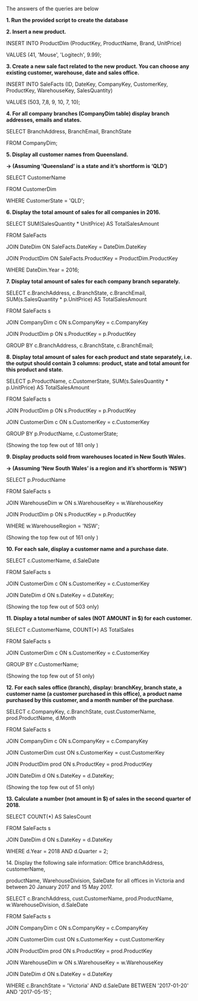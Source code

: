 ﻿The answers of the queries are below 

**1. Run the provided script to create the database**


**2. Insert a new product.**

INSERT INTO ProductDim (ProductKey, ProductName, Brand, UnitPrice)

VALUES (41, 'Mouse', 'Logitech', 9.99);


**3. Create a new sale fact related to the new product. You can choose any  existing customer, warehouse, date and sales office.**

INSERT INTO SaleFacts (ID, DateKey, CompanyKey, CustomerKey, ProductKey, WarehouseKey, SalesQuantity)

VALUES (503, 7,8, 9, 10, 7, 10);









**4. For all company branches (CompanyDim table) display branch addresses,  emails and states.**

SELECT BranchAddress, BranchEmail, BranchState

FROM CompanyDim;














**5. Display all customer names from Queensland.**

**-> (Assuming ‘Queensland’ is a state and it’s shortform is ‘QLD’)**

SELECT CustomerName

FROM CustomerDim

WHERE CustomerState = 'QLD';


**6. Display the total amount of sales for all companies in 2016.**

SELECT SUM(SalesQuantity \* UnitPrice) AS TotalSalesAmount

FROM SaleFacts

JOIN DateDim ON SaleFacts.DateKey = DateDim.DateKey

JOIN ProductDim ON SaleFacts.ProductKey = ProductDim.ProductKey

WHERE DateDim.Year = 2016; 


**7. Display total amount of sales for each company branch separately.**

SELECT c.BranchAddress, c.BranchState, c.BranchEmail, SUM(s.SalesQuantity \* p.UnitPrice) AS TotalSalesAmount

FROM SaleFacts s

JOIN CompanyDim c ON s.CompanyKey = c.CompanyKey

JOIN ProductDim p ON s.ProductKey = p.ProductKey

GROUP BY c.BranchAddress, c.BranchState, c.BranchEmail;







**8. Display total amount of sales for each product and state separately, i.e. the output should contain 3 columns: product, state and total amount for this product and state.**

SELECT p.ProductName, c.CustomerState, SUM(s.SalesQuantity \* p.UnitPrice) AS TotalSalesAmount

FROM SaleFacts s

JOIN ProductDim p ON s.ProductKey = p.ProductKey

JOIN CustomerDim c ON s.CustomerKey = c.CustomerKey

GROUP BY p.ProductName, c.CustomerState;

(Showing the top few out of 181 only )


**9. Display products sold from warehouses located in New South Wales.**

**-> (Assuming ‘New South Wales’ is a region and it’s shortform is ‘NSW’)**

SELECT p.ProductName

FROM SaleFacts s

JOIN WarehouseDim w ON s.WarehouseKey = w.WarehouseKey

JOIN ProductDim p ON s.ProductKey = p.ProductKey

WHERE w.WarehouseRegion = 'NSW';

(Showing the top few out of 161 only )





**10. For each sale, display a customer name and a purchase date.**

SELECT c.CustomerName, d.SaleDate

FROM SaleFacts s

JOIN CustomerDim c ON s.CustomerKey = c.CustomerKey

JOIN DateDim d ON s.DateKey = d.DateKey;

(Showing the top few out of 503 only)




**11. Display a total number of sales (NOT AMOUNT in $) for each customer.**

SELECT c.CustomerName, COUNT(\*) AS TotalSales

FROM SaleFacts s

JOIN CustomerDim c ON s.CustomerKey = c.CustomerKey

GROUP BY c.CustomerName;

(Showing the top few out of 51 only)




**12. For each sales office (branch), display: branchKey, branch state, a customer name (a customer purchased in this office), a product name purchased by this customer, and a month number of the purchase**.

SELECT c.CompanyKey, c.BranchState, cust.CustomerName, prod.ProductName, d.Month

FROM SaleFacts s

JOIN CompanyDim c ON s.CompanyKey = c.CompanyKey

JOIN CustomerDim cust ON s.CustomerKey = cust.CustomerKey

JOIN ProductDim prod ON s.ProductKey = prod.ProductKey

JOIN DateDim d ON s.DateKey = d.DateKey;

(Showing the top few out of 51 only)






**13. Calculate a number (not amount in $) of sales in the second quarter of 2018.**

SELECT COUNT(\*) AS SalesCount

FROM SaleFacts s

JOIN DateDim d ON s.DateKey = d.DateKey

WHERE d.Year = 2018 AND d.Quarter = 2;






















14\. Display the following sale information: Office branchAddress, customerName, 

productName, WarehouseDivision, SaleDate for all offices in Victoria and between 20 January 2017 and 15 May 2017.

SELECT c.BranchAddress, cust.CustomerName, prod.ProductName, w.WarehouseDivision, d.SaleDate

FROM SaleFacts s

JOIN CompanyDim c ON s.CompanyKey = c.CompanyKey

JOIN CustomerDim cust ON s.CustomerKey = cust.CustomerKey

JOIN ProductDim prod ON s.ProductKey = prod.ProductKey

JOIN WarehouseDim w ON s.WarehouseKey = w.WarehouseKey

JOIN DateDim d ON s.DateKey = d.DateKey

WHERE c.BranchState = 'Victoria' AND d.SaleDate BETWEEN '2017-01-20' AND '2017-05-15';



